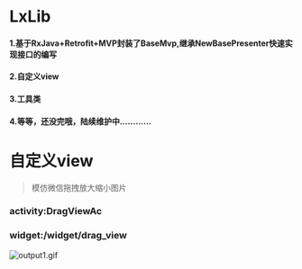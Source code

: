 # LxLib
#### 1.基于RxJava+Retrofit+MVP封装了BaseMvp,继承NewBasePresenter快速实现接口的编写

#### 2.自定义view

#### 3.工具类

#### 4.等等，还没完哦，陆续维护中............


# 自定义view

>模仿微信拖拽放大缩小图片
### activity:DragViewAc
### widget:/widget/drag_view

![output1.gif](https://upload-images.jianshu.io/upload_images/4906229-d2d7c1290207cd11.gif?imageMogr2/auto-orient/strip)
